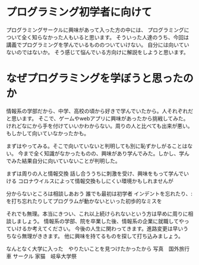 # プログラミング初学者に向けて

プログラミングサークルに興味があって入った方の中には、
プログラミングについて全く知らなかった人もいると思います。
そういった人達のうち、今回は講義でプログラミングを学んでいるもののついていけない。
自分には向いていないのではないか。
そう感じて悩んでいる方向けに解説をしようと思います。

# なぜプログラミングを学ぼうと思ったのか
情報系の学部だから、中学、高校の頃から好きで学んでいたから。人それぞれだと思います。
そこで、ゲームやwebアプリに興味があったから挑戦してみた。
けれどなにから手を付けていいかわからない。周りの人と比べても出来が悪い。もしかして向いていなかったかも。

まずはやってみる。そこで向いていないと判明しても別に恥ずかしがることはない。
今まで全く知識がなかったものの、興味があり学んでみた。しかし、学んでみた結果自分に向いていないことが判明した。

まずは周りの人と情報交換
話し合ううちに刺激を受け、興味をもって学んでいける
コロナウイルスによって情報交換もしにくい環境かもしれませんが

分からないところは相談しあおう
誰でも最初は初学者
インデントを忘れたり、:を打ち忘れたりしてプログラムが動かないといった初歩的なミスを


それでも無理。本当にきつい、これ以上続けられないという方は早めに周りに相談しましょう。
情報系の学部、院を卒業した後、情報系の企業に就職してやっていけるか考えてください。
今後の人生に関わってきます。進路変更は早いうちなら無理がききます。
他に興味を持てるものを探して打ち込みましょう。




なんとなく大学に入った　やりたいことを見つけたかったから
写真　国外旅行
車
サークル
家猫　岐阜大学祭

